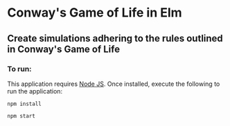 # Conway's Game of Life in Elm
## Create simulations adhering to the rules outlined in Conway's Game of Life

### To run:
This application requires [Node JS](https://nodejs.org/).  Once installed, execute the following to run the application:

`npm install`

`npm start`